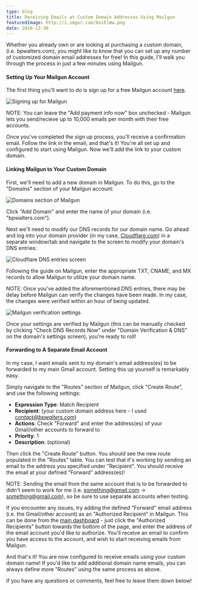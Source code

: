```yaml
---
type: blog
title: Receiving Emails at Custom Domain Addresses Using Mailgun
featuredImage: http://i.imgur.com/koiElWw.png
date: 2016-12-30
---
```


Whether you already own or are looking at purchasing a custom domain, (i.e. bpwalters.com), you might like to know that you can set up any number of customized domain email addresses for free!  In this guide, I'll walk you through the process in just a few minutes using Mailgun.

#### Setting Up Your Mailgun Account

The first thing you'll want to do is sign up for a free Mailgun account [here](http://www.mailgun.com/).

![Signing up for Mailgun](http://i.imgur.com/4LCHOGW.png)

NOTE: You can leave the "Add payment info now" box unchecked - Mailgun lets you send/recieve up to 10,000 emails per month with their free accounts.

Once you've completed the sign up process, you'll receive a confirmation email.  Follow the link in the email, and that's it!  You're all set up and configured to start using Mailgun.  Now we'll add the link to your custom domain.

#### Linking Mailgun to Your Custom Domain

First, we'll need to add a new domain in Mailgun.  To do this, go to the "Domains" section of your Mailgun account:

![Domains section of Mailgun](http://i.imgur.com/MQ7iFnf.png)

Click "Add Domain" and enter the name of your domain (i.e. "bpwalters.com").

Next we'll need to modify our DNS records for our domain name.  Go ahead and log into your domain provider (in my case, [Cloudflare.com](https://www.cloudflare.com/)) in a separate window/tab and navigate to the screen to modify your domain's DNS entries:

![Cloudflare DNS entries screen](http://i.imgur.com/g17y5ck.png)

Following the guide on Mailgun, enter the appropriate TXT, CNAME, and MX records to allow Mailgun to utilize your domain name.

NOTE: Once you've added the aforementioned DNS entries, there may be delay before Mailgun can verify the changes have been made.  In my case, the changes were verified within an hour of being updated.

![Mailgun verification settings](http://i.imgur.com/ZbUOHyQ.png)

Once your settings are verified by Mailgun (this can be manually checked by clicking "Check DNS Records Now" under "Domain Verification & DNS" on the domain's settings screen), you're ready to roll!

#### Forwarding to A Separate Email Account

In my case, I want emails sent to my domain's email address(es) to be forwarded to my main Gmail account.  Setting this up yourself is remarkably easy.

Simply navigate to the "Routes" section of Mailgun, click "Create Route", and use the following settings:

* **Expression Type**: Match Recipient
* **Recipient**: (your custom domain address here - I used *contact@bpwalters.com*)
* **Actions**: Check "Forward" and enter the address(es) of your Gmail/other accounts to forward to
* **Priority**: 1
* **Description**: (optional)

Then click the "Create Route" button.  You should see the new route populated in the "Routes" table.  You can test that it's working by sending an email to the address you specified under "Recipient".  You should receive the email at your defined "Forward" address(es)!

NOTE: Sending the email from the same account that is to be forwarded to didn't seem to work for me (i.e. something@gmail.com -> something@gmail.com), so be sure to use separate accounts when testing.

If you encounter any issues, try adding the defined "Forward" email address (i.e. the Gmail/other account) as an "Authorized Recipient" in Mailgun.  This can be done from the [main dashboard](https://mailgun.com/app/dashboard) - just click the "Authorized Recipients" button towards the bottom of the page, and enter the address of the email account you'd like to authorize.  You'll receive an email to confirm you have access to the account, and wish to start receiving emails from Mailgun.

And that's it!  You are now configured to receive emails using your custom domain name!  If you'd like to add additional domain name emails, you can always define more "Routes" using the same process as above.

If you have any questions or comments, feel free to leave them down below!